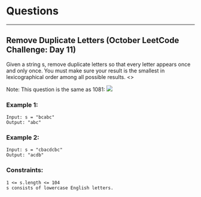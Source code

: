 # Questions

-------------------------
## Remove Duplicate Letters (October LeetCode Challenge: Day 11)
Given a string s, remove duplicate letters so that every letter appears once and only once. You must make sure your result is the smallest in lexicographical order among all possible results. <>

Note: This question is the same as 1081: ![](https://leetcode.com/problems/smallest-subsequence-of-distinct-characters/) <br>

### Example 1:
```
Input: s = "bcabc"
Output: "abc"
```

### Example 2:
```
Input: s = "cbacdcbc"
Output: "acdb"
```

### Constraints:
```
1 <= s.length <= 104
s consists of lowercase English letters.
```
